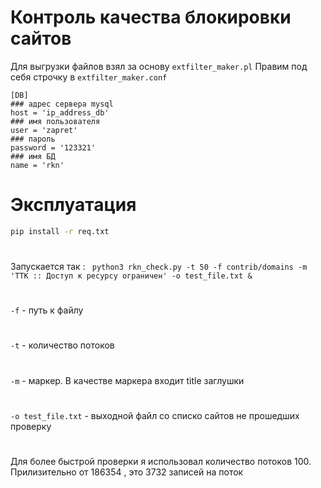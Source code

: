 # Контроль качества блокировки сайтов 
Для выгрузки файлов взял за основу ```extfilter_maker.pl```
Правим под себя строчку в ```extfilter_maker.conf```
```
[DB]
### адрес сервера mysql
host = 'ip_address_db'
### имя пользователя
user = 'zapret'
### пароль
password = '123321'
### имя БД
name = 'rkn'
```
# Эксплуатация 
```sh
pip install -r req.txt
```
#
Запускается так : ``` python3 rkn_check.py -t 50 -f contrib/domains -m 'TTK :: Доступ к ресурсу ограничен' -o test_file.txt &```
#
```-f``` - путь к файлу
#
```-t``` - количество потоков
#
```-m``` - маркер. В качестве маркера входит title заглушки
#
```-o test_file.txt``` - выходной файл со списко сайтов не прошедших проверку
#

Для более быстрой проверки я использовал количество потоков 100. Прилизительно от 186354 , это 3732 записей на поток
